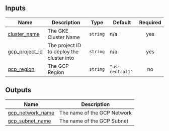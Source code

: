 <!-- BEGIN_TF_DOCS -->
## Inputs

| Name | Description | Type | Default | Required |
|------|-------------|------|---------|:--------:|
| <a name="input_cluster_name"></a> [cluster\_name](#input\_cluster\_name) | The GKE Cluster Name | `string` | n/a | yes |
| <a name="input_gcp_project_id"></a> [gcp\_project\_id](#input\_gcp\_project\_id) | The project ID to deploy the cluster into | `string` | n/a | yes |
| <a name="input_gcp_region"></a> [gcp\_region](#input\_gcp\_region) | The GCP Region | `string` | `"us-central1"` | no |

## Outputs

| Name | Description |
|------|-------------|
| <a name="output_gcp_network_name"></a> [gcp\_network\_name](#output\_gcp\_network\_name) | The name of the GCP Network |
| <a name="output_gcp_subnet_name"></a> [gcp\_subnet\_name](#output\_gcp\_subnet\_name) | The name of the GCP Subnet |
<!-- END_TF_DOCS -->
